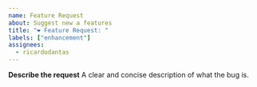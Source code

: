 ```yaml
---
name: Feature Request
about: Suggest new a features
title: "❤️ Feature Request: "
labels: ["enhancement"]
assignees:
  - ricardodantas
---
```


**Describe the request**
A clear and concise description of what the bug is.
